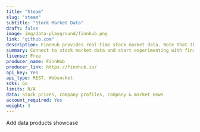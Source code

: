 ```yaml
---
title: "Steam"
slug: "steam"
subtitle: "Stock Market Data" 
draft: false
image: img/data-playground/finnhub.png
link: "github.com"
description: FinnHub provides real-time stock market data. Note that the stock market is closed during certain times of days and days of the week.
summary: Connect to stock market data and start experimenting with financial models and apps.
license: Free
producer_name: FinnHub
producer_link: https://finnhub.io/
api_key: Yes
api_type: REST, Websocket
sdks: Go
limits: N/A
data: Stock prices, company profiles, company & market news
account_required: Yes
weight: 3
---
```


Add data products showcase 

